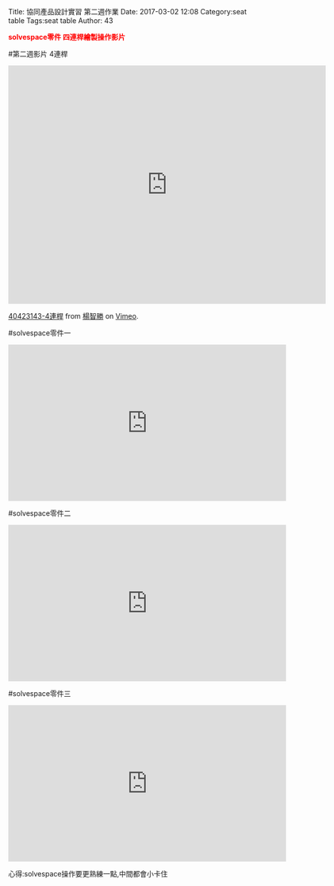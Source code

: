 Title: 協同產品設計實習 第二週作業
Date: 2017-03-02 12:08
Category:seat table
Tags:seat table
Author: 43

<b><font color="red"> solvespace零件 四連桿繪製操作影片</font></b>

<!-- PELICAN_END_SUMMARY -->

#第二週影片  4連桿
<iframe src="https://player.vimeo.com/video/207650695" width="640" height="480" frameborder="0" webkitallowfullscreen mozallowfullscreen allowfullscreen></iframe> <p><a href="https://vimeo.com/207650695">40423143-4連桿</a> from <a href="https://vimeo.com/user44207171">楊智勝</a> on <a href="https://vimeo.com">Vimeo</a>.</p>

#solvespace零件一
<iframe width="560" height="315" src="https://www.youtube.com/embed/Hf0Zo4Ql870" frameborder="0" allowfullscreen></iframe>

#solvespace零件二
<iframe width="560" height="315" src="https://www.youtube.com/embed/ptTiyfvMJmQ" frameborder="0" allowfullscreen></iframe>

#solvespace零件三
<iframe width="560" height="315" src="https://www.youtube.com/embed/DW_GxElaivM" frameborder="0" allowfullscreen></iframe>

心得:solvespace操作要更熟練一點,中間都會小卡住
